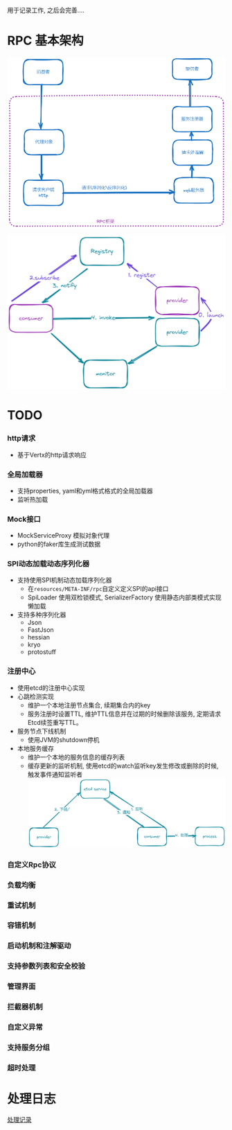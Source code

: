 用于记录工作, 之后会完善....
# RPC 基本架构
![框架图](doc/framework.png "基本框架")

![dubbo](doc/dubboframework.png "设计思路")
# TODO
### http请求
- 基于Vertx的http请求响应
### 全局加载器 
- 支持properties, yaml和yml格式格式的全局加载器
- 监听热加载 
### Mock接口
 - MockServiceProxy 模拟对象代理
 - python的faker库生成测试数据 
### SPI动态加载动态序列化器
 - 支持使用SPI机制动态加载序列化器 
   - 在`resources/META-INF/rpc`自定义定义SPI的api接口
   - SpiLoader 使用双检锁模式, SerializerFactory 使用静态内部类模式实现懒加载
 - 支持多种序列化器
   - Json
   - FastJson
   - hessian
   - kryo
   - protostuff
### 注册中心
- 使用etcd的注册中心实现
- 心跳检测实现
  - 维护一个本地注册节点集合, 续期集合内的key
  - 服务注册时设置TTL, 维护TTL信息并在过期的时候删除该服务, 定期请求Etcd续签重写TTL。
- 服务节点下线机制
  - 使用JVM的shutdown停机
- 本地服务缓存
  - 维护一个本地的服务信息的缓存列表
  - 缓存更新的监听机制, 使用etcd的watch监听key发生修改或删除的时候, 触发事件通知监听者
    ![](doc/etcd_watch.png)
### 自定义Rpc协议
### 负载均衡
### 重试机制
### 容错机制
### 启动机制和注解驱动
### 支持参数列表和安全校验
### 管理界面
### 拦截器机制
### 自定义异常
### 支持服务分组
### 超时处理

# 处理日志
[处理记录](doc/debug_log.md)
